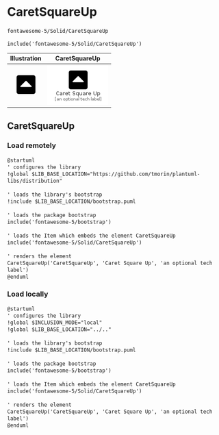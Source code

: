# CaretSquareUp


```text
fontawesome-5/Solid/CaretSquareUp
```

```text
include('fontawesome-5/Solid/CaretSquareUp')
```



| Illustration | CaretSquareUp |
| :---: | :---: |
| ![illustration for Illustration](../../fontawesome-5/Solid/CaretSquareUp.png) | ![illustration for CaretSquareUp](../../fontawesome-5/Solid/CaretSquareUp.Local.png) |




## CaretSquareUp

### Load remotely
```plantuml
@startuml
' configures the library
!global $LIB_BASE_LOCATION="https://github.com/tmorin/plantuml-libs/distribution"

' loads the library's bootstrap
!include $LIB_BASE_LOCATION/bootstrap.puml

' loads the package bootstrap
include('fontawesome-5/bootstrap')

' loads the Item which embeds the element CaretSquareUp
include('fontawesome-5/Solid/CaretSquareUp')

' renders the element
CaretSquareUp('CaretSquareUp', 'Caret Square Up', 'an optional tech label')
@enduml
```

### Load locally
```plantuml
@startuml
' configures the library
!global $INCLUSION_MODE="local"
!global $LIB_BASE_LOCATION="../.."

' loads the library's bootstrap
!include $LIB_BASE_LOCATION/bootstrap.puml

' loads the package bootstrap
include('fontawesome-5/bootstrap')

' loads the Item which embeds the element CaretSquareUp
include('fontawesome-5/Solid/CaretSquareUp')

' renders the element
CaretSquareUp('CaretSquareUp', 'Caret Square Up', 'an optional tech label')
@enduml
```

